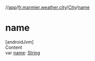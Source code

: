 //[app](../../../index.md)/[fr.marmier.weather.city](../index.md)/[City](index.md)/[name](name.md)



# name  
[androidJvm]  
Content  
var [name](name.md): [String](https://kotlinlang.org/api/latest/jvm/stdlib/kotlin/-string/index.html)  



